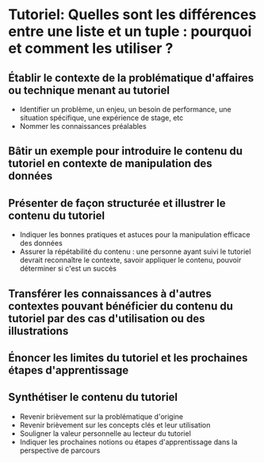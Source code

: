 # Tutoriel: Quelles sont les différences entre une liste et un tuple : pourquoi et comment les utiliser ?

## Établir le contexte de la problématique d'affaires ou technique menant au tutoriel
- Identifier un problème, un enjeu, un besoin de performance, une situation spécifique, une expérience de stage, etc
- Nommer les connaissances préalables
## Bâtir un exemple pour introduire le contenu du tutoriel en contexte de manipulation des données
## Présenter de façon structurée et illustrer le contenu du tutoriel
- Indiquer les bonnes pratiques et astuces pour la manipulation efficace des données
- Assurer la répétabilité du contenu : une personne ayant suivi le tutoriel devrait reconnaître le contexte, savoir appliquer le contenu, pouvoir déterminer si c'est un succès
## Transférer les connaissances à d'autres contextes pouvant bénéficier du contenu du tutoriel par des cas d'utilisation ou des illustrations
## Énoncer les limites du tutoriel et les prochaines étapes d'apprentissage
## Synthétiser le contenu du tutoriel
- Revenir brièvement sur la problématique d'origine
- Revenir brièvement sur les concepts clés et leur utilisation
- Souligner la valeur personnelle au lecteur du tutoriel
- Indiquer les prochaines notions ou étapes d'apprentissage dans la perspective de parcours

